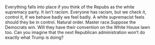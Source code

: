 Everything falls into place if you think of the Repubs as the white supremacy party. It isn't racism. Everyone has racism, but we check it, control it, if we behave badly we feel badly. A white supremacist feels should they be in control. Natural order. Master race.Suppose the Democrats win. Will they have their convention on the White House lawn too. Can you imagine that the next Republican administration won’t do exactly what Trump is doing? 

